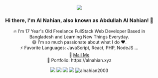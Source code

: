 <p align="center">
<img src="https://static.dribbble.com/users/730703/screenshots/6581243/avento.gif">
</p>
<h3 align="center">Hi there, I'm Al Nahian, also known as Abdullah Al Nahian! 👋 </h3>
<p align="center">
🔥 I'm 17 Year's Old Freelance FullStack Web Developer Based in Bangladesh and Learning New Things Everyday. <br>
😄 I'm so much passionate about what I do ♥. <br>
⚡ Favorite Languages: JavaScript, React, PHP, NodeJS ... <br>
📧 <a href="mailto: a.alnahian2003@gmail.com"> Mail Me </a> <br>
🎨 Portfolio: https://alnahian.xyz <br>
</p>

<p align="center">
<img src="https://img.shields.io/badge/-alnahian2003-1877F2?style=plastic&labelColor=1877F2&logo=facebook&logoColor=white&link=https://facebook.com/alnahian2003">
<img src="https://img.shields.io/badge/-@alnahian2003-1ca0f1?style=plastic&labelColor=1ca0f1&logo=twitter&logoColor=white&link=https://twitter.com/alnahian2003">
<img src="https://img.shields.io/badge/-alnahian2003-1877F2?style=plastic&labelColor=053eff&logo=behance&logoColor=white&link=https://behance.net/alnahian2003">
<img src="https://img.shields.io/badge/-Email-c14438?style=plastic&logo=Gmail&logoColor=white&link=mailto:a.alnahian2003@gmail.com">
<img src="https://komarev.com/ghpvc/?username=alnahian2003&label=Views&color=brightgreen&style=plastic" alt="alnahian2003" />
</p>

